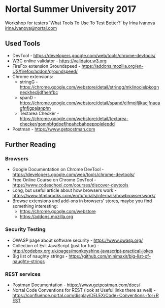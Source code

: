 # Nortal Summer University 2017

Workshop for testers 'What Tools To Use To Test Better?' by Irina Ivanova
irina.ivanova@nortal.com

## Used Tools

* DevTool - https://developers.google.com/web/tools/chrome-devtools/
* W3C online validator - https://validator.w3.org
* FireFox extension Groundspeed - https://addons.mozilla.org/en-US/firefox/addon/groundspeed/
* Chrome extensions:
	* stringG - https://chrome.google.com/webstore/detail/stringg/mklinoolelpkognneckhecljdfhehfbc
	* spanD - https://chrome.google.com/webstore/detail/spand/eifmojfjlkacjfnaeagfnfjgpajanphn
	* Textarea Checker - https://chrome.google.com/webstore/detail/textarea-checker/gomnbfgdoefjhpahcbahpeppplelepdd
* Postman - https://www.getpostman.com

## Further Reading

### Browsers
* Google Documentation on Chrome DevTool - https://developers.google.com/web/tools/chrome-devtools/
* Free Online Course on Chrome DevTool - https://www.codeschool.com/courses/discover-devtools
* Long, but useful article about how browsers work - https://www.html5rocks.com/en/tutorials/internals/howbrowserswork/
* Browse extensions and add-ons in browsers' stores, maybe you find something interesting:
	* https://chrome.google.com/webstore
	* https://addons.mozilla.org

### Security Testing
* OWASP page about software security - https://www.owasp.org/
* Collection of Evil JavaScript (just for fun) - http://codebox.org.uk/pages/monkeyshine-javascript-practical-jokes
* Big list of naughty strings - https://github.com/minimaxir/big-list-of-naughty-strings

### REST services
* Postman Documentation - https://www.getpostman.com/docs/
* Nortal Code Conventions for REST (look at Useful links there as well) - https://confluence.nortal.com/display/DELEX/Code+Conventions+for+REST
